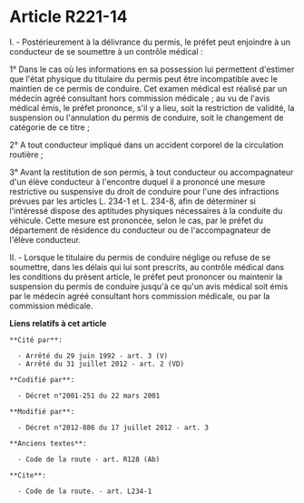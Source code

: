 # Article R221-14

I. - Postérieurement à la délivrance du permis, le préfet peut enjoindre à un conducteur de se soumettre à un contrôle
médical :

1° Dans le cas où les informations en sa possession lui permettent d'estimer que l'état physique du titulaire du permis peut
être incompatible avec le maintien de ce permis de conduire. Cet examen médical est réalisé par un médecin agréé consultant
hors commission médicale ; au vu de l'avis médical émis, le préfet prononce, s'il y a lieu, soit la restriction de validité,
la suspension ou l'annulation du permis de conduire, soit le changement de catégorie de ce titre ; 

2° A tout conducteur impliqué dans un accident corporel de la circulation routière ; 

3° Avant la restitution de son permis, à tout conducteur ou accompagnateur d'un élève conducteur à l'encontre duquel il a
prononcé une mesure restrictive ou suspensive du droit de conduire pour l'une des infractions prévues par les articles L.
234-1 et L. 234-8, afin de déterminer si l'intéressé dispose des aptitudes physiques nécessaires à la conduite du véhicule.
Cette mesure est prononcée, selon le cas, par le préfet du département de résidence du conducteur ou de l'accompagnateur de
l'élève conducteur. 

II. - Lorsque le titulaire du permis de conduire néglige ou refuse de se soumettre, dans les délais qui lui sont prescrits,
au contrôle médical dans les conditions du présent article, le préfet peut prononcer ou maintenir la suspension du permis de
conduire jusqu'à ce qu'un avis médical soit émis par le médecin agréé consultant hors commission médicale, ou par la
commission médicale.

**Liens relatifs à cet article**

	**Cité par**:

	  - Arrêté du 29 juin 1992 - art. 3 (V)
	  - Arrêté du 31 juillet 2012 - art. 2 (VD)

	**Codifié par**:

	  - Décret n°2001-251 du 22 mars 2001

	**Modifié par**:

	  - Décret n°2012-886 du 17 juillet 2012 - art. 3

	**Anciens textes**:

	  - Code de la route - art. R128 (Ab)

	**Cite**:

	  - Code de la route. - art. L234-1
